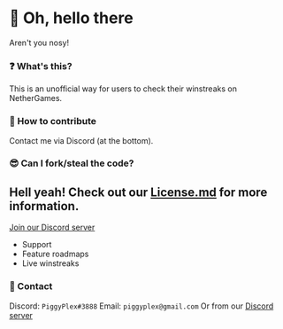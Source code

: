 # 👋 Oh, hello there
Aren't you nosy!
### ❓ What's this?
This is an unofficial way for users to check their winstreaks on NetherGames.
### 💁 How to contribute
Contact me via Discord (at the bottom).
### 😎 Can I fork/steal the code?
Hell yeah! Check out our [License.md](./License.md) for more information.
---
[Join our Discord server](https://discord.gg/jjRkeAf4jh)
- Support
- Feature roadmaps
- Live winstreaks
### 📩 Contact
Discord: `PiggyPlex#3888`
Email: `piggyplex@gmail.com`
Or from our [Discord server](https://discord.gg/jjRkeAf4jh)